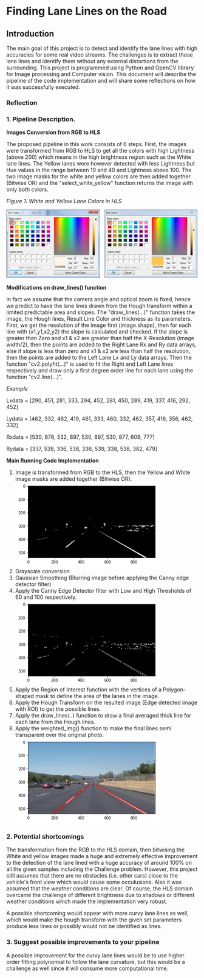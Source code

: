 # **Finding Lane Lines on the Road** 

## Introduction

The main goal of this project is to detect and identify the lane lines with high accuracies for some real video streams. The challenges is to extract those lane lines and identify them without any external distortions from the surrounding. This project is programmed using Python and OpenCV library for Image processing and Computer vision. This document will describe the pipeline of the code implementation and will share some reflections on how it was successfully executed.


### Reflection

### 1. Pipeline Description. 

**Images Conversion from RGB to HLS**

The proposed pipeline in this work consists of 6 steps. First, the images were transformed from RGB to HLS to get all the colors with high Lightness (above 200) which means in the high brightness region such as the White lane lines. The Yellow lanes were however detected with less Lightness but Hue values in the range between 10 and 40 and Lightness above 100. The two image masks for the white and yellow colors are then added together (Bitwise OR) and the "select_white_yellow" function returns the image with only both colors.

*Figure 1: White and Yellow Lane Colors in HLS*

![White_Yellow_Lanes](./writeup_images/WYLanes_HSL.png "White_Yellow Lanes")


**Modifications on draw_lines() function**

In fact we assume that the camera angle and optical zoom is fixed, hence we predict to have the lane lines drawn from the Hough transform within a limited predictable area and slopes. The "draw_lines(...)" function takes the image, the Hough lines, Result Line Color and thickness as its parameters. First, we get the resolution of the image first (image.shape), then for each line with (x1,y1,x2,y2) the slope is calculated and checked. If the slope is greater than Zero and x1 & x2 are greater than half the X-Resolution (image width/2), then the points are added to the Right Lane Rx and Ry data arrays, else if slope is less than zero and x1 & x2 are less than half the resolution, then the points are added to the Left Lane Lx and Ly data arrays. Then the function "cv2.polyfit(...)" is used to fit the Right and Left Lane lines respectively and draw only a first degree order line for each lane using the function "cv2.line(...)".

*Example*

Lxdata = [290, 451, 281, 333, 294, 452, 281, 450, 289, 419, 337, 416, 292, 452]

Lydata = [462, 332, 462, 419, 461, 333, 460, 332, 462, 357, 416, 356, 462, 332]

Rxdata = [530, 878, 532, 897, 530, 897, 530, 877, 609, 777]

Rydata = [337, 538, 336, 538, 336, 539, 338, 538, 382, 479]

**Main Running Code Implementation**

1. Image is transformed from RGB to the HLS, then the Yellow and White image masks are added together (Bitwise OR).
![Bitwise_W&Y_Colors](./writeup_images/Bitwise_W_Y.png "Bitwise_W&Y Image")
2. Grayscale conversion
3. Gaussian Smoothing (Blurring image before applying the Canny edge detector filter)
4. Apply the Canny Edge Detector filter with Low and High Thresholds of 60 and 100 respectively.
![Canny](./writeup_images/Canny.png "Canny")
5. Apply the Region of Interest function with the vertices of a Polygon-shaped mask to define the area of the lanes in the image.
6. Apply the Hough Transform on the resulted image (Edge detected image with ROI) to get the possible lines.
7. Apply the draw_lines(..) function to draw a final averaged thick line for each lane from the Hough lines.
8. Apply the weighted_img() function to make the final lines semi transparent over the original photo.
![Final](./writeup_images/Result.png "Final Image")




### 2. Potential shortcomings

The transformation from the RGB to the HLS domain, then bitwising the White and yellow images made a huge and extremely effective improvement to the detection of the lane lined with a huge accuracy of around 100% on all the given samples including the Challenge problem. However, this project still assumes that there are no obstacles (i.e. other cars) close to the vehicle's front view which would cause some occulusions. Also it was assumed that the weather conditions are clear. Of course, the HLS domain overcame the challenge of different brightness due to shadows or different weather conditions which made the implementation very robust.

A possible shortcoming would appear with more curvy lane lines as well, which would make the hough transform with the given set parameters produce less lines or possibly would not be identified as lines. 


### 3. Suggest possible improvements to your pipeline

A possible improvement for the curvy lane lines would be to use higher order fitting polynomial to follow the lane curvature, but this would be a challenge as well since it will consume more computational time.

